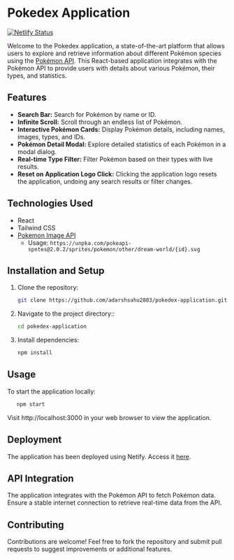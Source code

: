 # Pokedex Application

[![Netlify Status](https://api.netlify.com/api/v1/badges/99813f31-4dda-41c9-974f-f329eca21e50/deploy-status)](https://app.netlify.com/sites/pokedex-adarsh/deploys)

Welcome to the Pokedex application, a state-of-the-art platform that allows users to explore and retrieve information about different Pokémon species using the [Pokémon API](https://pokeapi.co/). This React-based application integrates with the Pokémon API to provide users with details about various Pokémon, their types, and statistics.

## Features

- **Search Bar:** Search for Pokémon by name or ID.
- **Infinite Scroll:** Scroll through an endless list of Pokémon.
- **Interactive Pokémon Cards:** Display Pokémon details, including names, images, types, and IDs.
- **Pokémon Detail Modal:** Explore detailed statistics of each Pokémon in a modal dialog.
- **Real-time Type Filter:** Filter Pokémon based on their types with live results.
- **Reset on Application Logo Click:** Clicking the application logo resets the application, undoing any search results or filter changes.

## Technologies Used

- React
- Tailwind CSS
- [Pokemon Image API](https://unpkq.com/pokeapi-sputes)
  - Usage: `https://unpka.com/pokeapi-spntes@2.0.2/sprites/pokemon/other/dream-world/{id}.svg`

## Installation and Setup

1. Clone the repository:

   ```bash
   git clone https://github.com/adarshsahu2803/pokedex-application.git

2. Navigate to the project directory::

   ```bash
   cd pokedex-application

3. Install dependencies:

   ```bash
   npm install

## Usage

To start the application locally:

```bash
   npm start
```

Visit http://localhost:3000 in your web browser to view the application.

## Deployment
The application has been deployed using Netify. Access it [here](https://pokedex-adarsh.netlify.app/).

## API Integration
The application integrates with the Pokémon API to fetch Pokémon data. Ensure a stable internet connection to retrieve real-time data from the API.

## Contributing
Contributions are welcome! Feel free to fork the repository and submit pull requests to suggest improvements or additional features.







